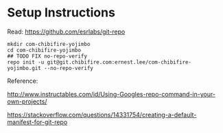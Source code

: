 # Setup Instructions

Read: https://github.com/esrlabs/git-repo

```
mkdir com-chibifire-yojimbo
cd com-chibifire-yojimbo
## TODO FIX no-repo-verify
repo init -u git@git.chibifire.com:ernest.lee/com-chibifire-yojimbo.git --no-repo-verify
``` 

Reference:

http://www.instructables.com/id/Using-Googles-repo-command-in-your-own-projects/

https://stackoverflow.com/questions/14331754/creating-a-default-manifest-for-git-repo
